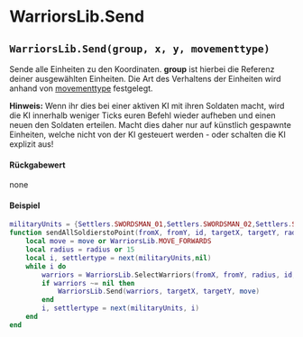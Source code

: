 # WarriorsLib.Send

## `WarriorsLib.Send(group, x, y, movementtype)`

Sende alle Einheiten zu den Koordinaten. **group** ist hierbei die Referenz deiner ausgewählten Einheiten. Die Art des Verhaltens der Einheiten wird anhand von [movementtype](../warriorslib-enums/movementtype.md) festgelegt.&#x20;

**Hinweis:** Wenn ihr dies bei einer aktiven KI mit ihren Soldaten macht, wird die KI innerhalb weniger Ticks euren Befehl wieder aufheben und einen neuen den Soldaten erteilen. Macht dies daher nur auf künstlich gespawnte Einheiten, welche nicht von der KI gesteuert werden - oder schalten die KI explizit aus!

#### Rückgabewert

none

#### Beispiel

```lua
militaryUnits = {Settlers.SWORDSMAN_01,Settlers.SWORDSMAN_02,Settlers.SWORDSMAN_03,Settlers.BOWMAN_01,Settlers.BOWMAN_02,Settlers.BOWMAN_03,Settlers.AXEWARRIOR_01,Settlers.AXEWARRIOR_02,Settlers.AXEWARRIOR_03,Settlers.BLOWGUNWARRIOR_01,Settlers.BLOWGUNWARRIOR_02,Settlers.BLOWGUNWARRIOR_03,Settlers.BACKPACKCATAPULTIST_01,Settlers.BACKPACKCATAPULTIST_02,Settlers.BACKPACKCATAPULTIST_03,Settlers.MEDIC_01,Settlers.MEDIC_02,Settlers.MEDIC_03,Settlers.SQUADLEADER}
function sendAllSoldierstoPoint(fromX, fromY, id, targetX, targetY, radius, move)
	local move = move or WarriorsLib.MOVE_FORWARDS
	local radius = radius or 15
	local i, settlertype = next(militaryUnits,nil)
	while i do
		warriors = WarriorsLib.SelectWarriors(fromX, fromY, radius, id, settlertype)
		if warriors ~= nil then
			WarriorsLib.Send(warriors, targetX, targetY, move)
		end
		i, settlertype = next(militaryUnits, i)
	end
end
```
